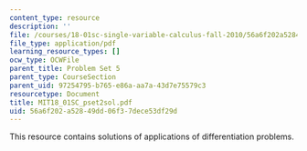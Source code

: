 ```yaml
---
content_type: resource
description: ''
file: /courses/18-01sc-single-variable-calculus-fall-2010/56a6f202a52849dd06f37dece53df29d_MIT18_01SC_pset2sol.pdf
file_type: application/pdf
learning_resource_types: []
ocw_type: OCWFile
parent_title: Problem Set 5
parent_type: CourseSection
parent_uid: 97254795-b765-e86a-aa7a-43d7e75579c3
resourcetype: Document
title: MIT18_01SC_pset2sol.pdf
uid: 56a6f202-a528-49dd-06f3-7dece53df29d
---
```

This resource contains solutions of applications of differentiation problems.  

